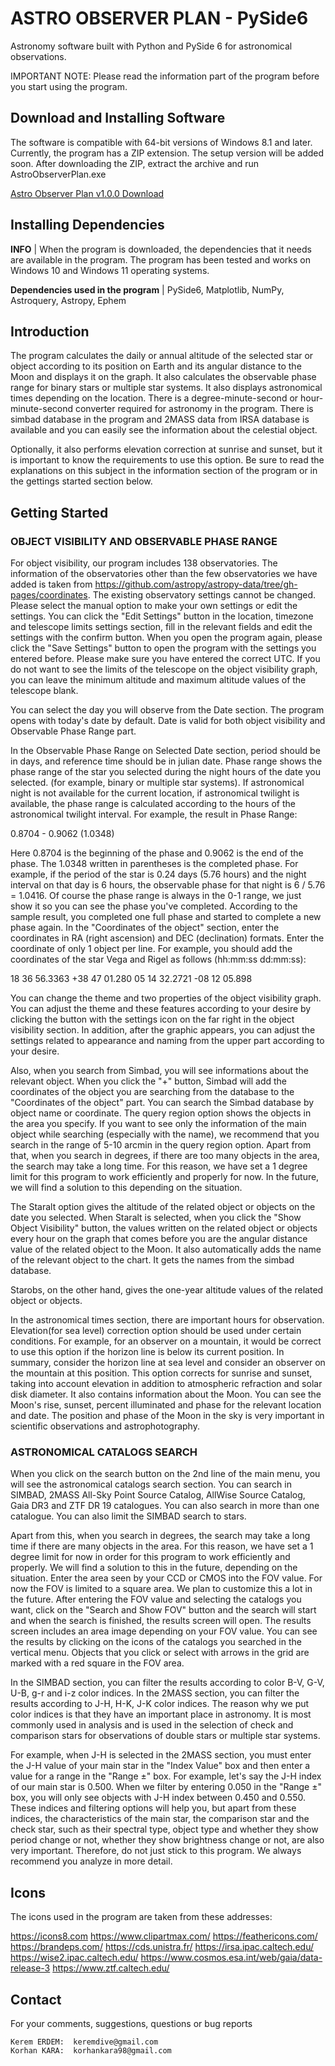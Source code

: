 # ASTRO OBSERVER PLAN - PySide6
Astronomy software built with Python and PySide 6 for astronomical observations.

IMPORTANT NOTE: Please read the information part of the program before you start using the program. 

## Download and Installing Software

The software is compatible with 64-bit versions of Windows 8.1 and later. Currently, the program has a ZIP extension. The setup version will be added soon. After downloading the ZIP, extract the archive and run AstroObserverPlan.exe

[Astro Observer Plan v1.0.0 Download](https://github.com/krmerdem/Astro-Observer-Plan/releases/download/v1.0.0/Astro.Observer.Plan.zip)

## Installing Dependencies

**INFO** | When the program is downloaded, the dependencies that it needs are available in the program. The program has been tested and works on Windows 10 and Windows 11 operating systems.

**Dependencies used in the program** | PySide6, Matplotlib, NumPy, Astroquery, Astropy, Ephem

## Introduction

The program calculates the daily or annual altitude of the selected star or object according to its position on Earth and its angular distance to the Moon and displays it on the graph. It also calculates the observable phase range for binary stars or multiple star systems. It also displays astronomical times depending on the location. There is a degree-minute-second or hour-minute-second converter required for astronomy in the program. There is simbad database in the program and 2MASS data from IRSA database is available and you can easily see the information about the celestial object.

Optionally, it also performs elevation correction at sunrise and sunset, but it is important to know the requirements to use this option. Be sure to read the explanations on this subject in the information section of the program or in the gettings started section below.


## Getting Started

### OBJECT VISIBILITY AND OBSERVABLE PHASE RANGE
For object visibility, our program includes 138 observatories. The information of the observatories other than the few observatories we have added is taken from https://github.com/astropy/astropy-data/tree/gh-pages/coordinates. The existing observatory settings cannot be changed. Please select the manual option to make your own settings or edit the settings. You can click the "Edit Settings" button in the location, timezone and telescope limits settings section, fill in the relevant fields and edit the settings with the confirm button. When you open the program again, please click the "Save Settings" button to open the program with the settings you entered before. Please make sure you have entered the correct UTC. If you do not want to see the limits of the telescope on the object visibility graph, you can leave the minimum altitude and maximum altitude values of the telescope blank.

You can select the day you will observe from the Date section. 
The program opens with today's date by default. Date is valid for both object visibility and Observable Phase Range part.

In the Observable Phase Range on Selected Date section, period should be in days, and reference time should be in julian date. Phase range shows the phase range of the star you selected during the night hours of the date you selected. (for example, binary or multiple star systems). If astronomical night is not available for the current location, if astronomical twilight is available, the phase range is calculated according to the hours of the astronomical twilight interval.
For example, the result in Phase Range:

0.8704 - 0.9062 (1.0348)

Here 0.8704 is the beginning of the phase and 0.9062 is the end of the phase. The 1.0348 written in parentheses is the completed phase. For example, if the period of the star is 0.24 days (5.76 hours) and the night interval on that day is 6 hours, the observable phase for that night is 6 / 5.76 = 1.0416. Of course the phase range is always in the 0-1 range, we just show it so you can see the phase you've completed. According to the sample result, you completed one full phase and started to complete a new phase again.
In the "Coordinates of the object" section, enter the coordinates in RA (right ascension) and DEC (declination) formats. Enter the coordinate of only 1 object per line. For example, you should add the coordinates of the star Vega and Rigel as follows (hh:mm:ss dd:mm:ss):

18 36 56.3363 +38 47 01.280
05 14 32.2721 -08 12 05.898

You can change the theme and two properties of the object visibility graph. You can adjust the theme and these features according to your desire by clicking the button with the settings icon on the far right in the object visibility section. In addition, after the graphic appears, you can adjust the settings related to appearance and naming from the upper part according to your desire.

Also, when you search from Simbad, you will see informations about the relevant object. When you click the "+" button, Simbad will add the coordinates of the object you are searching from the database to the "Coordinates of the object" part. You can search the Simbad database by object name or coordinate. The query region option shows the objects in the area you specify. If you want to see only the information of the main object while searching (especially with the name), we recommend that you search in the range of 5-10 arcmin in the query region option. Apart from that, when you search in degrees, if there are too many objects in the area, the search may take a long time. For this reason, we have set a 1 degree limit for this program to work efficiently and properly for now. In the future, we will find a solution to this depending on the situation.

The Staralt option gives the altitude of the related object or objects on the date you selected. When Staralt is selected, when you click the "Show Object Visibility" button, the values written on the related object or objects every hour on the graph that comes before you are the angular distance value of the related object to the Moon. It also automatically adds the name of the relevant object to the chart. It gets the names from the simbad database. 

Starobs, on the other hand, gives the one-year altitude values of the related object or objects.

In the astronomical times section, there are important hours for observation. Elevation(for sea level) correction option should be used under certain conditions. For example, for an observer on a mountain, it would be correct to use this option if the horizon line is below its current position. In summary, consider the horizon line at sea level and consider an observer on the mountain at this position. This option corrects for sunrise and sunset, taking into account elevation in addition to atmospheric refraction and solar disk diameter.
It also contains information about the Moon. You can see the Moon's rise, sunset, percent illuminated and phase for the relevant location and date. The position and phase of the Moon in the sky is very important in scientific observations and astrophotography.

### ASTRONOMICAL CATALOGS SEARCH
When you click on the search button on the 2nd line of the main menu, you will see the astronomical catalogs search section. You can search in SIMBAD, 2MASS All-Sky Point Source Catalog, AllWise Source Catalog, Gaia DR3 and ZTF DR 19 catalogues. You can also search in more than one catalogue. You can also limit the SIMBAD search to stars.

Apart from this, when you search in degrees, the search may take a long time if there are many objects in the area. For this reason, we have set a 1 degree limit for now in order for this program to work efficiently and properly. We will find a solution to this in the future, depending on the situation. Enter the area seen by your CCD or CMOS into the FOV value. For now the FOV is limited to a square area. We plan to customize this a lot in the future. After entering the FOV value and selecting the catalogs you want, click on the "Search and Show FOV" button and the search will start and when the search is finished, the results screen will open. The results screen includes an area image depending on your FOV value. You can see the results by clicking on the icons of the catalogs you searched in the vertical menu. Objects that you click or select with arrows in the grid are marked with a red square in the FOV area.

In the SIMBAD section, you can filter the results according to color B-V, G-V, U-B, g-r and i-z color indices. In the 2MASS section, you can filter the results according to J-H, H-K, J-K color indices. The reason why we put color indices is that they have an important place in astronomy. It is most commonly used in analysis and is used in the selection of check and comparison stars for observations of double stars or multiple star systems.

For example, when J-H is selected in the 2MASS section, you must enter the J-H value of your main star in the "Index Value" box and then enter a value for a range in the "Range ±" box. For example, let's say the J-H index of our main star is 0.500. When we filter by entering 0.050 in the "Range ±" box, you will only see objects with J-H index between 0.450 and 0.550. These indices and filtering options will help you, but apart from these indices, the characteristics of the main star, the comparison star and the check star, such as their spectral type, object type and whether they show period change or not, whether they show brightness change or not, are also very important. Therefore, do not just stick to this program. We always recommend you analyze in more detail.

## Icons
The icons used in the program are taken from these addresses:

https://icons8.com
https://www.clipartmax.com/
https://feathericons.com/
https://brandeps.com/
https://cds.unistra.fr/
https://irsa.ipac.caltech.edu/
https://wise2.ipac.caltech.edu/
https://www.cosmos.esa.int/web/gaia/data-release-3
https://www.ztf.caltech.edu/

## Contact

For your comments, suggestions, questions or bug reports

```
Kerem ERDEM:  keremdive@gmail.com  
Korhan KARA:  korhankara98@gmail.com
``` 
